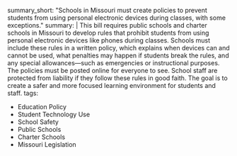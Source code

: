 summary_short: "Schools in Missouri must create policies to prevent students from using personal electronic devices during classes, with some exceptions."
summary: |
  This bill requires public schools and charter schools in Missouri to develop rules that prohibit students from using personal electronic devices like phones during classes. Schools must include these rules in a written policy, which explains when devices can and cannot be used, what penalties may happen if students break the rules, and any special allowances—such as emergencies or instructional purposes. The policies must be posted online for everyone to see. School staff are protected from liability if they follow these rules in good faith. The goal is to create a safer and more focused learning environment for students and staff.
tags:
  - Education Policy
  - Student Technology Use
  - School Safety
  - Public Schools
  - Charter Schools
  - Missouri Legislation

